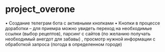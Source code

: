 # project_overone
•	Создание телеграм бота с активными кнопками
•	Кнопки в процессе доработки – для приемра можно увидеть переход на необходимые ссылки (выбор рецептов), парсинг с сайтов (по желанию получать необходимый анегдот для забавы) , просмотр нужной информации с обработкой запроса (погода в определенном городе)
